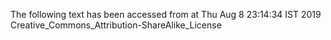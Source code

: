 The following text has been accessed from at Thu Aug 8 23:14:34 IST 2019
Creative_Commons_Attribution-ShareAlike_License
